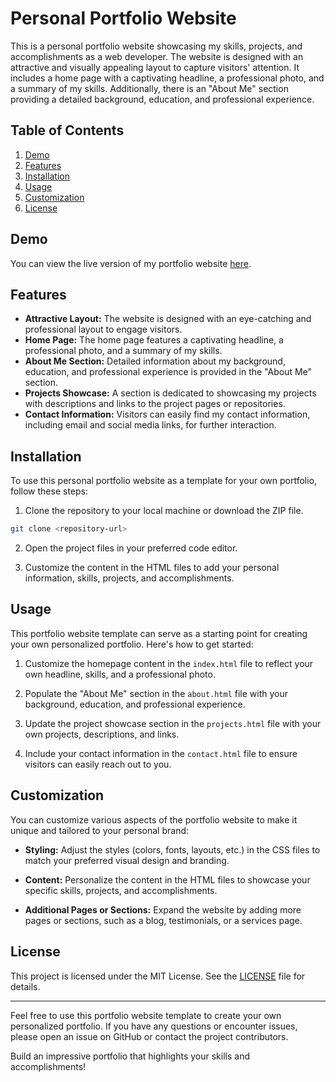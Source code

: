 # Personal Portfolio Website

This is a personal portfolio website showcasing my skills, projects, and accomplishments as a web developer. The website is designed with an attractive and visually appealing layout to capture visitors' attention. It includes a home page with a captivating headline, a professional photo, and a summary of my skills. Additionally, there is an "About Me" section providing a detailed background, education, and professional experience.

## Table of Contents

1. [Demo](#demo)
2. [Features](#features)
3. [Installation](#installation)
4. [Usage](#usage)
5. [Customization](#customization)
6. [License](#license)

## Demo

You can view the live version of my portfolio website [here](https://prodportfolio.netlify.app/).

## Features

- **Attractive Layout:** The website is designed with an eye-catching and professional layout to engage visitors.
- **Home Page:** The home page features a captivating headline, a professional photo, and a summary of my skills.
- **About Me Section:** Detailed information about my background, education, and professional experience is provided in the "About Me" section.
- **Projects Showcase:** A section is dedicated to showcasing my projects with descriptions and links to the project pages or repositories.
- **Contact Information:** Visitors can easily find my contact information, including email and social media links, for further interaction.

## Installation

To use this personal portfolio website as a template for your own portfolio, follow these steps:

1. Clone the repository to your local machine or download the ZIP file.

```bash
git clone <repository-url>
```

2. Open the project files in your preferred code editor.

3. Customize the content in the HTML files to add your personal information, skills, projects, and accomplishments.

## Usage

This portfolio website template can serve as a starting point for creating your own personalized portfolio. Here's how to get started:

1. Customize the homepage content in the `index.html` file to reflect your own headline, skills, and a professional photo.

2. Populate the "About Me" section in the `about.html` file with your background, education, and professional experience.

3. Update the project showcase section in the `projects.html` file with your own projects, descriptions, and links.

4. Include your contact information in the `contact.html` file to ensure visitors can easily reach out to you.

## Customization

You can customize various aspects of the portfolio website to make it unique and tailored to your personal brand:

- **Styling:** Adjust the styles (colors, fonts, layouts, etc.) in the CSS files to match your preferred visual design and branding.
  
- **Content:** Personalize the content in the HTML files to showcase your specific skills, projects, and accomplishments.

- **Additional Pages or Sections:** Expand the website by adding more pages or sections, such as a blog, testimonials, or a services page.

## License

This project is licensed under the MIT License. See the [LICENSE](LICENSE) file for details.

---

Feel free to use this portfolio website template to create your own personalized portfolio. If you have any questions or encounter issues, please open an issue on GitHub or contact the project contributors.

Build an impressive portfolio that highlights your skills and accomplishments!
